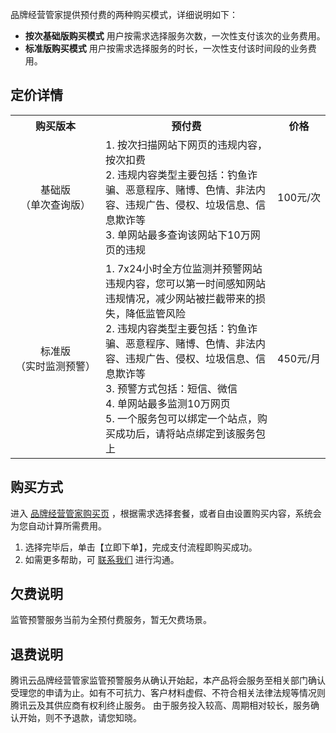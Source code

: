 品牌经营管家提供预付费的两种购买模式，详细说明如下：

- **按次基础版购买模式**
  用户按需求选择服务次数，一次性支付该次的业务费用。
- **标准版购买模式**
  用户按需求选择服务的时长，一次性支付该时间段的业务费用。



## 定价详情

<table>
   <tr>
      <th>购买版本</th>
      <th>预付费</th>
      <th>价格</th>
   </tr>
   <tr>
      <td nowrap="nowrap"> <div align = "center">基础版</div> <div align = "center">（单次查询版）</div> </td>
      <td>1. 按次扫描网站下网页的违规内容，按次扣费 <br>2. 违规内容类型主要包括：钓鱼诈骗、恶意程序、赌博、色情、非法内容、违规广告、侵权、垃圾信息、信息欺诈等<br>3. 单网站最多查询该网站下10万网页的违规 </td>
      <td nowrap="nowrap">100元/次</td>
   </tr>
   <tr>
      <td nowrap="nowrap"><div align = "center">标准版</div> <div align = "center">（实时监测预警）</div> </td>
      <td>1. 7x24小时全方位监测并预警网站违规内容，您可以第一时间感知网站违规情况，减少网站被拦截带来的损失，降低监管风险 <br>2. 违规内容类型主要包括：钓鱼诈骗、恶意程序、赌博、色情、非法内容、违规广告、侵权、垃圾信息、信息欺诈等<br>3. 预警方式包括：短信、微信<br>4. 单网站最多监测10万网页
      <br>5. 一个服务包可以绑定一个站点，购买成功后，请将站点绑定到该服务包上</td>
      <td nowrap="nowrap">450元/月</td>
   </tr>
   </tr>
</table>





## 购买方式

进入 <a href="https://buy.cloud.tencent.com/bma">品牌经营管家购买页</a> ，根据需求选择套餐，或者自由设置购买内容，系统会为您自动计算所需费用。

1. 选择完毕后，单击【立即下单】，完成支付流程即购买成功。
2. 如需更多帮助，可 <a href="https://cloud.tencent.com/act/event/connect-service">联系我们</a> 进行沟通。

## 欠费说明

监管预警服务当前为全预付费服务，暂无欠费场景。

## 退费说明

腾讯云品牌经营管家监管预警服务从确认开始起，本产品将会服务至相关部门确认受理您的申请为止。如有不可抗力、客户材料虚假、不符合相关法律法规等情况则腾讯云及其供应商有权利终止服务。
由于服务投入较高、周期相对较长，服务确认开始，则不予退款，请您知晓。
